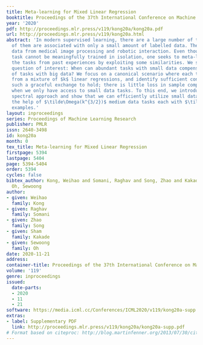 ```yaml
---
title: Meta-learning for Mixed Linear Regression
booktitle: Proceedings of the 37th International Conference on Machine Learning
year: '2020'
pdf: http://proceedings.mlr.press/v119/kong20a/kong20a.pdf
url: http://proceedings.mlr.press/v119/kong20a.html
abstract: 'In modern supervised learning, there are a large number of tasks, but many
  of them are associated with only a small amount of labelled data. These include
  data from medical image processing and robotic interaction. Even though each individual
  task cannot be meaningfully trained in isolation, one seeks to meta-learn across
  the tasks from past experiences by exploiting some similarities. We study a fundamental
  question of interest: When can abundant tasks with small data compensate for lack
  of tasks with big data? We focus on a canonical scenario where each task is drawn
  from a mixture of $k$ linear regressions, and identify sufficient conditions for
  such a graceful exchange to hold; there is little loss in sample complexity even
  when we only have access to small data tasks. To this end, we introduce a novel
  spectral approach and show that we can efficiently utilize small data tasks with
  the help of $\tilde\Omega(k^{3/2})$ medium data tasks each with $\tilde\Omega(k^{1/2})$
  examples.'
layout: inproceedings
series: Proceedings of Machine Learning Research
publisher: PMLR
issn: 2640-3498
id: kong20a
month: 0
tex_title: Meta-learning for Mixed Linear Regression
firstpage: 5394
lastpage: 5404
page: 5394-5404
order: 5394
cycles: false
bibtex_author: Kong, Weihao and Somani, Raghav and Song, Zhao and Kakade, Sham and
  Oh, Sewoong
author:
- given: Weihao
  family: Kong
- given: Raghav
  family: Somani
- given: Zhao
  family: Song
- given: Sham
  family: Kakade
- given: Sewoong
  family: Oh
date: 2020-11-21
address: 
container-title: Proceedings of the 37th International Conference on Machine Learning
volume: '119'
genre: inproceedings
issued:
  date-parts:
  - 2020
  - 11
  - 21
software: https://media.icml.cc/Conferences/ICML2020/v119/kong20a-supp.zip
extras:
- label: Supplementary PDF
  link: http://proceedings.mlr.press/v119/kong20a/kong20a-supp.pdf
# Format based on citeproc: http://blog.martinfenner.org/2013/07/30/citeproc-yaml-for-bibliographies/
---
```


